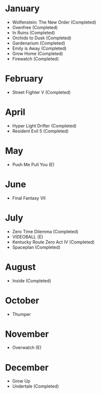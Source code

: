 ---
---

# January
- Wolfenstein: The New Order (Completed)
- Oxenfree (Completed)
- In Ruins (Completed)
- Orchids to Dusk (Completed)
- Gardenarium (Completed)
- Emily is Away (Completed)
- Grow Home (Completed)
- Firewatch (Completed)

# February
- Street Fighter V (Completed)

# April
- Hyper Light Drifter (Completed)
- Resident Evil 5 (Completed)

# May
- Push Me Pull You (E)

# June
- Final Fantasy VII

# July
- Zero Time Dilemma (Completed)
- VIDEOBALL (E)
- Kentucky Route Zero Act IV (Completed)
- Spaceplan (Completed)

# August
- Inside (Completed)

# October
- Thumper

# November
- Overwatch (E)

# December
- Grow Up
- Undertale (Completed)
